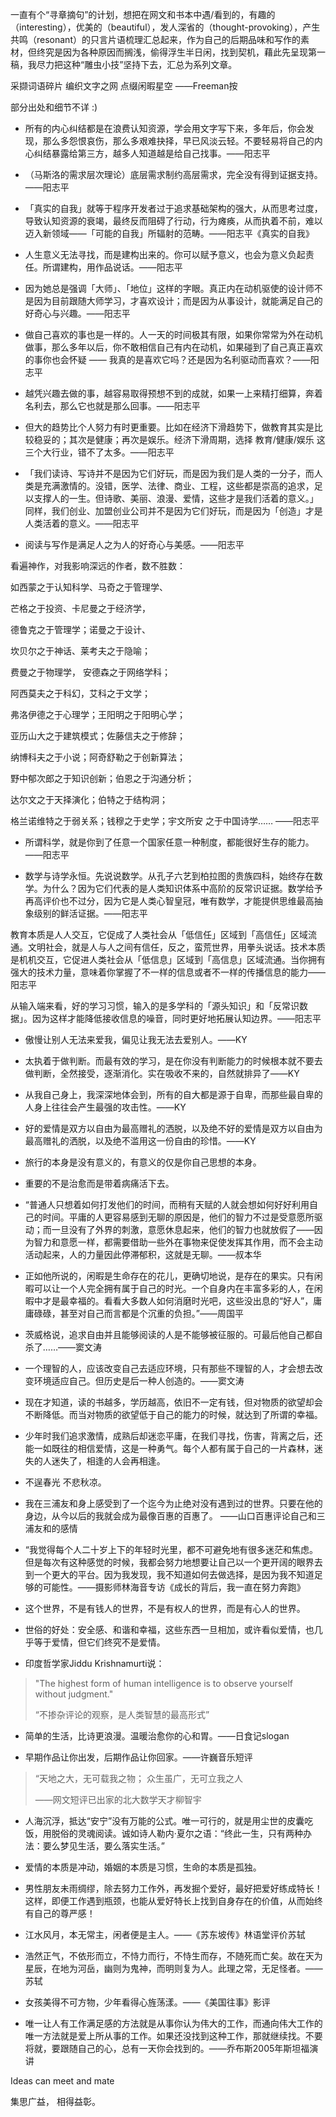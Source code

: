 
一直有个“寻章摘句”的计划，想把在网文和书本中遇/看到的，有趣的（interesting），优美的（beautiful），发人深省的（thought-provoking），产生共鸣（resonant）的只言片语梳理汇总起来，作为自己的后期品味和写作的素材，但终究是因为各种原因而搁浅，偷得浮生半日闲，找到契机，藉此先呈现第一稿，我尽力把这种“雕虫小技”坚持下去，汇总为系列文章。

采撷词语碎片
编织文字之网
点缀闲暇星空
                            ——Freeman按

 部分出处和细节不详 :)

- 所有的内心纠结都是在浪费认知资源，学会用文字写下来，多年后，你会发现，那么多怨恨哀伤，那么多艰难抉择，早已风淡云轻。不要轻易将自己的内心纠结暴露给第三方，越多人知道越是给自己找事。——阳志平

- （马斯洛的需求层次理论）底层需求制约高层需求，完全没有得到证据支持。——阳志平

- 「真实的自我」就等于程序开发者过于追求基础架构的强大，从而思考过度，导致认知资源的衰竭，最终反而阻碍了行动，行为瘫痪，从而执着不前，难以迈入新领域——「可能的自我」所辐射的范畴。——阳志平《真实的自我》

- 人生意义无法寻找，而是建构出来的。你可以赋予意义，也会为意义负起责任。所谓建构，用作品说话。——阳志平

- 因为她总是强调「大师」、「地位」这样的字眼。真正内在动机驱使的设计师不是因为目前跟随大师学习，才喜欢设计；而是因为从事设计，就能满足自己的好奇心与兴趣。——阳志平

- 做自己喜欢的事也是一样的。人一天的时间极其有限，如果你常常为外在动机做事，那么多年以后，你不敢相信自己有内在动机，如果碰到了自己真正喜欢的事你也会怀疑 —— 我真的是喜欢它吗？还是因为名利驱动而喜欢？——阳志平

- 越凭兴趣去做的事，越容易取得预想不到的成就，如果一上来精打细算，奔着名利去，那么它也就是那么回事。——阳志平

- 但大的趋势比个人努力有时更重要。比如在经济下滑趋势下，做教育其实是比较稳妥的；其次是健康；再次是娱乐。经济下滑周期，选择 教育/健康/娱乐 这三个大行业，错不了太多。——阳志平

- 「我们读诗、写诗并不是因为它们好玩，而是因为我们是人类的一分子，而人类是充满激情的。没错，医学、法律、商业、工程，这些都是崇高的追求，足以支撑人的一生。但诗歌、美丽、浪漫、爱情，这些才是我们活着的意义。」同样，我们创业、加盟创业公司并不是因为它们好玩，而是因为「创造」才是人类活着的意义。——阳志平

- 阅读与写作是满足人之为人的好奇心与美感。——阳志平


看遍神作，对我影响深远的作者，数不胜数：

如西蒙之于认知科学、马奇之于管理学、

芒格之于投资、卡尼曼之于经济学，

德鲁克之于管理学；诺曼之于设计、

坎贝尔之于神话、莱考夫之于隐喻；

费曼之于物理学， 安德森之于网络学科；

阿西莫夫之于科幻，艾科之于文学；

弗洛伊德之于心理学；王阳明之于阳明心学；

亚历山大之于建筑模式；佐藤信夫之于修辞；

纳博科夫之于小说；阿奇舒勒之于创新算法；

野中郁次郎之于知识创新；伯恩之于沟通分析；

达尔文之于天择演化；伯特之于结构洞；

格兰诺维特之于弱关系；钱穆之于史学；宇文所安
之于中国诗学…… ——阳志平

- 所谓科学，就是你到了任意一个国家任意一种制度，都能很好生存的能力。——阳志平

- 数学与诗学永恒。先说说数学。从孔子六艺到柏拉图的贵族四科，始终存在数学。为什么？因为它们代表的是人类知识体系中高阶的反常识证据。数学给予再高评价也不过分，因为它是人类心智皇冠，唯有数学，才能提供思维最高抽象级别的鲜活证据。——阳志平

教育本质是人人交互，它促成了人类社会从「低信任」区域到「高信任」区域流通。文明社会，就是人与人之间有信任，反之，蛮荒世界，用拳头说话。技术本质是机机交互，它促进人类社会从「低信息」区域到「高信息」区域流通。当你拥有强大的技术力量，意味着你掌握了不一样的信息或者不一样的传播信息的能力——阳志平

从输入端来看，好的学习习惯，输入的是多学科的「源头知识」和「反常识数据」。因为这样才能降低接收信息的噪音，同时更好地拓展认知边界。——阳志平


- 傲慢让别人无法来爱我，偏见让我无法去爱别人。——KY

- 太执着于做判断。而最有效的学习，是在你没有判断能力的时候根本就不要去做判断，全然接受，逐渐消化。实在吸收不来的，自然就排异了——KY

- 从我自己身上，我深深地体会到，所有的自大都是源于自卑，而那些最自卑的人身上往往会产生最强的攻击性。——KY

- 好的爱情是双方以自由为最高赠礼的洒脱，以及绝不好的爱情是双方以自由为最高赠礼的洒脱，以及绝不滥用这一份自由的珍惜。——KY

- 旅行的本身是没有意义的，有意义的仅是你自己思想的本身。

- 重要的不是治愈而是带着病痛活下去。

- “普通人只想着如何打发他们的时间，而稍有天赋的人就会想如何好好利用自己的时间。平庸的人更容易感到无聊的原因是，他们的智力不过是受意愿所驱动；而一旦没有了外界的刺激，意愿休息起来，他们的智力也就放假了——因为智力和意愿一样，都需要借助一些外在事物来促使发挥其作用，而不会主动活动起来，人的力量因此停滞郁积，这就是无聊。——叔本华

- 正如他所说的，闲暇是生命存在的花儿，更确切地说，是存在的果实。只有闲暇可以让一个人完全拥有属于自己的时光。一个自身内在丰富多彩的人，在闲暇中才是最幸福的。看看大多数人如何消磨时光吧，这些没出息的“好人”，庸庸碌碌，甚至对自己而言都是个沉重的负担。”——周国平

- 茨威格说，追求自由并且能够阅读的人是不能够被征服的。可最后他自己都自杀了……——窦文涛

- 一个理智的人，应该改变自己去适应环境，只有那些不理智的人，才会想去改变环境适应自己。但历史是后一种人创造的。——窦文涛

- 现在才知道，读的书越多，学历越高，依旧不一定有钱，但对物质的欲望却会不断降低。而当对物质的欲望低于自己的能力的时候，就达到了所谓的幸福。

- 少年时我们追求激情，成熟后却迷恋平庸，在我们寻找，伤害，背离之后，还能一如既往的相信爱情，这是一种勇气。每个人都有属于自己的一片森林，迷失的人迷失了，相逢的人会再相逢。

- 不逞春光 不悲秋凉。

- 我在三浦友和身上感受到了一个迄今为止绝对没有遇到过的世界。只要在他的身边，从今以后的我就会成为最像百惠的百惠了。
——山口百惠评论自己和三浦友和的感情

- “我觉得每个人二十岁上下的年轻时光里，都不可避免地有很多迷茫和焦虑。但是每次有这种感觉的时候，我都会努力地想要让自己以一个更开阔的眼界去到一个更大的平台。因为我发现，我不知道如何去做选择，是因为我不知道足够的可能性。——摄影师林海音专访《成长的背后，我一直在努力奔跑》

- 这个世界，不是有钱人的世界，不是有权人的世界，而是有心人的世界。

- 世俗的好处：安全感、和谐和幸福，这些东西一旦相加，或许看似爱情，也几乎等于爱情，但它们终究不是爱情。


- 印度哲学家Jiddu Krishnamurti说：

>  "The highest form of human intelligence is to observe yourself without judgment."
>
> “不掺杂评论的观察，是人类智慧的最高形式”

- 简单的生活，比诗更浪漫。温暖治愈你的心和胃。——日食记slogan

- 早期作品让你出发，后期作品让你回家。——许巍音乐短评

> “天地之大，无可载我之物；
> 众生虽广，无可立我之人
>
> ——网文短评已出家的北大数学天才柳智宇

- 人海沉浮，抵达“安宁”没有万能的公式。唯一可行的，就是用尘世的皮囊吃饭，用脱俗的灵魂阅读。诚如诗人勒内·夏尔之语：“终此一生，只有两种办法：要么梦见生活，要么落实生活。”

- 爱情的本质是冲动，婚姻的本质是习惯，生命的本质是孤独。

- 男性朋友未雨绸缪，除去努力工作外，再发掘个爱好，最好把爱好练成特长！这样，即便工作遇到瓶颈，也能从爱好特长上找到自身存在的价值，从而始终有自己的尊严感！

- 江水风月，本无常主，闲者便是主人。——《苏东坡传》林语堂评价苏轼

- 浩然正气，不依形而立，不恃力而行，不恃生而存，不随死而亡矣。故在天为星辰，在地为河岳，幽则为鬼神，而明则复为人。此理之常，无足怪者。——苏轼

- 女孩美得不可方物，少年看得心旌荡漾。——《美国往事》影评

- 唯一让人有工作满足感的方法就是从事你认为伟大的工作，而通向伟大工作的唯一方法就是爱上所从事的工作。如果还没找到这种工作，那就继续找。不要将就，要跟随自己的心，总有一天你会找到的。——乔布斯2005年斯坦福演讲


Ideas can meet and mate

集思广益， 相得益彰。
